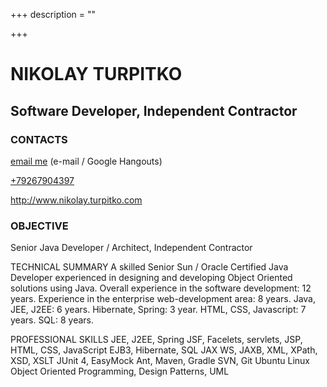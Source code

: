 +++
description = ""

+++

# NIKOLAY TURPITKO

## Software Developer, Independent Contractor

### CONTACTS

[email me](mailto:avxbynl[at]ghecvgxb[dot]pbz) (e-mail / Google Hangouts)

[+79267904397](phone:+79267904397)

http://www.nikolay.turpitko.com


### OBJECTIVE
Senior Java Developer / Architect, Independent Contractor

TECHNICAL SUMMARY
A skilled Senior Sun / Oracle Certified Java Developer experienced in designing and developing Object Oriented solutions using Java.
Overall experience in the software development: 12 years.
Experience in the enterprise web-development area: 8 years.
Java, JEE, J2EE: 6 years.
Hibernate, Spring: 3 year.
HTML, CSS, Javascript: 7 years.
SQL: 8 years.

PROFESSIONAL SKILLS
JEE, J2EE, Spring
JSF, Facelets, servlets, JSP, HTML, CSS, JavaScript
EJB3, Hibernate, SQL
JAX WS, JAXB, XML, XPath, XSD, XSLT
JUnit 4, EasyMock
Ant, Maven, Gradle
SVN, Git
Ubuntu Linux
Object Oriented Programming, Design Patterns, UML
